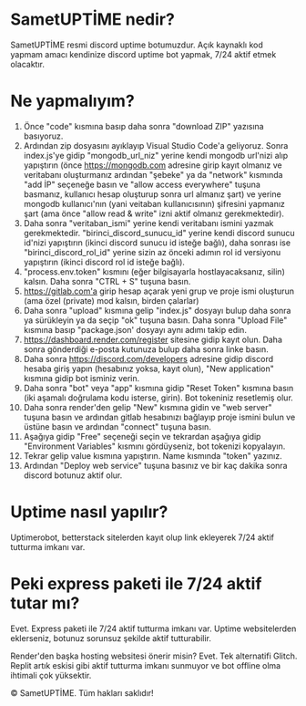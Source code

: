 # SametUPTİME nedir?
SametUPTİME resmi discord uptime botumuzdur. Açık kaynaklı kod yapmam amacı kendinize discord uptime bot yapmak, 7/24 aktif etmek olacaktır. 

# Ne yapmalıyım?
1. Önce "code" kısmına basıp daha sonra "download ZIP" yazısına basıyoruz.
2. Ardından zip dosyasını ayıklayıp Visual Studio Code'a geliyoruz. 
Sonra index.js'ye gidip "mongodb_url_niz" yerine kendi mongodb url'nizi alıp yapıştırın (önce https://mongodb.com adresine girip kayıt olmanız ve veritabanı oluşturmanız ardından "şebeke" ya da "network" kısmında "add İP" seçeneğe basın ve "allow access everywhere" tuşuna basmanız, kullanıcı hesap oluşturup sonra url almanız şart) ve <password> yerine mongodb kullanıcı'nın (yani veitaban kullanıcısının) şifresini yapmanız şart (ama önce "allow read & write" izni aktif olmanız gerekmektedir).
3. Daha sonra "veritaban_ismi" yerine kendi veritabanı ismini yazmak gerekmektedir. "birinci_discord_sunucu_id" yerine kendi discord sunucu id'nizi yapıştırın (ikinci discord sunucu id isteğe bağlı), daha sonrası ise "birinci_discord_rol_id" yerine sizin az önceki adımın rol id versiyonu yapıştırın (ikinci discord rol id isteğe bağlı).
4. "process.env.token" kısmını (eğer bilgisayarla hostlayacaksanız, silin) kalsın. Daha sonra "CTRL + S" tuşuna basın.
5. https://gitlab.com'a girip hesap açarak yeni grup ve proje ismi oluşturun (ama özel (private) mod kalsın, birden çalarlar)
6. Daha sonra "upload" kısmına gelip "index.js" dosyayı bulup daha sonra ya sürükleyin ya da seçip "ok" tuşuna basın. Daha sonra "Upload File" kısmına basıp "package.json' dosyayı aynı adımı takip edin.
7. https://dashboard.render.com/register sitesine gidip kayıt olun. Daha sonra gönderdiği e-posta kutunuza bulup daha sonra linke basın.
8. Daha sonra https://discord.com/developers adresine gidip discord hesaba giriş yapın (hesabınız yoksa, kayıt olun), "New application" kısmına gidip bot isminiz verin.
9. Daha sonra "bot" veya "app" kısmına gidip "Reset Token" kısmına basın (iki aşamalı doğrulama kodu isterse, girin). Bot tokeniniz resetlemiş olur.
10. Daha sonra render'den gelip "New" kısmına gidin ve "web server" tuşuna basın ve ardından gitlab hesabınızı bağlayıp proje ismini bulun ve üstüne basın ve ardından "connect" tuşuna basın.
11. Aşağıya gidip "Free" seçeneği seçin ve tekrardan aşağıya gidip "Environment Variables" kısmını gördüyseniz, bot tokenizi kopyalayın.
12. Tekrar gelip value kısmına yapıştırın. Name kısmında "token" yazınız.
13. Ardından "Deploy web service" tuşuna basınız ve bir kaç dakika sonra discord botunuz aktif olur.

# Uptime nasıl yapılır? 
Uptimerobot, betterstack sitelerden kayıt olup link ekleyerek 7/24 aktif tutturma imkanı var. 

# Peki express paketi ile 7/24 aktif tutar mı?
Evet. Express paketi ile 7/24 aktif tutturma imkanı var. Uptime websitelerden eklerseniz, botunuz sorunsuz şekilde aktif tutturabilir. 

Render'den başka hosting websitesi önerir misin?
Evet. Tek alternatifi Glitch. Replit artık eskisi gibi aktif tutturma imkanı sunmuyor ve bot offline olma ihtimali çok yüksektir.

© SametUPTİME. Tüm hakları saklıdır!
